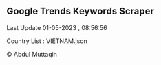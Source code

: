

## Google Trends Keywords Scraper 
 
Last Update 01-05-2023 , 08:56:56

Country List :
VIETNAM.json



© Abdul Muttaqin 
